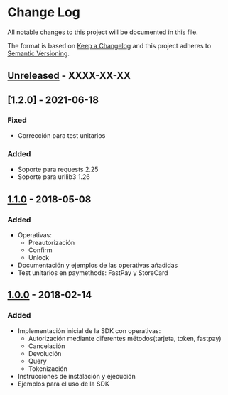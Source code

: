 # Change Log
All notable changes to this project will be documented in this file.

The format is based on [Keep a Changelog](http://keepachangelog.com/)
and this project adheres to [Semantic Versioning](http://semver.org/).

## [Unreleased] - XXXX-XX-XX

## [1.2.0] - 2021-06-18

### Fixed
- Corrección para test unitarios

### Added
- Soporte para requests 2.25
- Soporte para urllib3 1.26

## [1.1.0] - 2018-05-08

### Added
- Operativas:
	- Preautorización
	- Confirm 
	- Unlock
- Documentación y ejemplos de las operativas añadidas
- Test unitarios en paymethods: FastPay y StoreCard
## [1.0.0] - 2018-02-14

### Added
- Implementación inicial de la SDK con operativas:
	- Autorización mediante diferentes métodos(tarjeta, token, fastpay)
	- Cancelación
	- Devolución
	- Query
	- Tokenización
- Instrucciones de instalación y ejecución
- Ejemplos para el uso de la SDK


[Unreleased]: https://github.com/Sipay/python-sdk/compare/develop...1.1.0
[1.1.0]: https://github.com/Sipay/python-sdk/compare/1.1.0...1.0.0
[1.0.0]: https://github.com/Sipay/python-sdk/compare/1.0.0...c07cf438db0db30207881482c7e8fc3df2ba2c56

